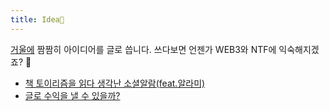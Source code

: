 ```yaml
---
title: Idea🌟
---
```



[거울에](https://mirror.xyz/0x2f5AB15E3e00885ba6602F286c489fB224914b8a) 짬짬히 아이디어를 글로 씁니다. 쓰다보면 언젠가 WEB3와 NTF에 익숙해지겠죠? 📝

- [책 토이리즘을 읽다 생각난 소셜알람(feat.알라미)](https://mirror.xyz/0x2f5AB15E3e00885ba6602F286c489fB224914b8a/clOpDQB6LfYSd-4FzHkDLgEgXNt7-Q4CEOwHEihqQzE)
- [글로 수익을 낼 수 있을까?](https://mirror.xyz/0x2f5AB15E3e00885ba6602F286c489fB224914b8a/MPrO74psdzxFvxhtwiBe-EUoBxUU_CC309wQxKGwswQ)